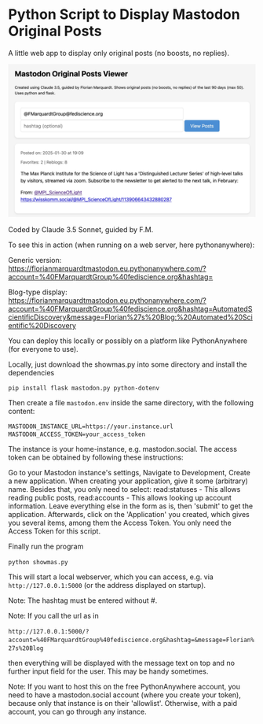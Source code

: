 <h1>Python Script to Display Mastodon Original Posts</h1>

A little web app to display only original posts (no boosts, no replies).

<img src="MastodonViewer.jpg">

Coded by Claude 3.5 Sonnet, guided by F.M.

To see this in action (when running on a web server, here pythonanywhere):

Generic version: https://florianmarquardtmastodon.eu.pythonanywhere.com/?account=%40FMarquardtGroup%40fediscience.org&hashtag=

Blog-type display: https://florianmarquardtmastodon.eu.pythonanywhere.com/?account=%40FMarquardtGroup%40fediscience.org&hashtag=AutomatedScientificDiscovery&message=Florian%27s%20Blog:%20Automated%20Scientific%20Discovery



You can deploy this locally or possibly on a platform like PythonAnywhere (for everyone to use).

Locally, just download the showmas.py into some directory and install the dependencies

```
pip install flask mastodon.py python-dotenv
```

Then create a file ```mastodon.env``` inside the same directory, with the following content:

```
MASTODON_INSTANCE_URL=https://your.instance.url
MASTODON_ACCESS_TOKEN=your_access_token
```

The instance is your home-instance, e.g. mastodon.social. The access token can be obtained by following these instructions:

Go to your Mastodon instance's settings, Navigate to Development, Create a new application.
When creating your application, give it some (arbitrary) name. Besides that, you only need to select: read:statuses - This allows reading public posts, 
read:accounts - This allows looking up account information. Leave everything else in the form as is, then 'submit' to get the application. Afterwards, click on the 'Application' you created, which gives you several items, among them the Access Token. You only need the Access Token for this script.



Finally run the program

```python showmas.py```

This will start a local webserver, which you can access, e.g. via
```http://127.0.0.1:5000``` (or the address displayed on startup).

Note: The hashtag must be entered without #.

Note: If you call the url as in 

```http://127.0.0.1:5000/?account=%40FMarquardtGroup%40fediscience.org&hashtag=&message=Florian%27s%20Blog```

then everything will be displayed with the message text on top and no further input field for the user. This may be handy sometimes.

Note: If you want to host this on the free PythonAnywhere account, you need to have a mastodon.social account (where you create your token), because only that instance is on their 'allowlist'. Otherwise, with a paid account, you can go through any instance.

